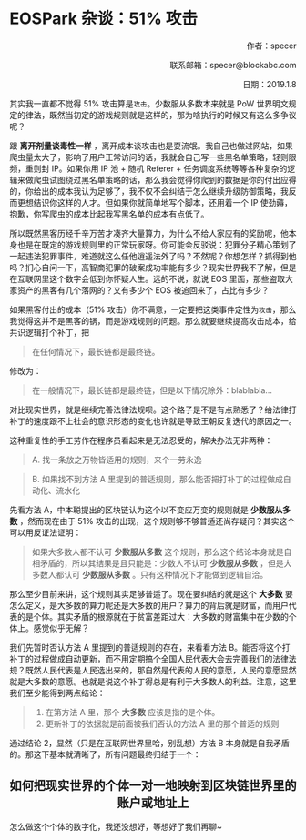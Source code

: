 



# EOSPark 杂谈：51% 攻击

<p align="right">作者：specer</p>

<p align="right">联系邮箱：specer@blockabc.com</p>

<p align="right">日期：2019.1.8</p>





其实我一直都不觉得 51% 攻击算是`攻击`。少数服从多数本来就是 PoW 世界明文规定的律法，既然当初定的游戏规则就是这样的，那为啥执行的时候又有这么多争议呢？

跟 __离开剂量谈毒性一样__ ，离开成本谈攻击也是耍流氓。我自己也做过网站，如果爬虫量太大了，影响了用户正常访问的话，我就会自己写一些黑名单策略，轻则限频，重则封 IP。如果你用 IP 池 + 随机 Referer + 任务调度系统等等各种复杂的逻辑来做爬虫试图绕过黑名单策略的话，那么我会觉得你爬到的数据是你的付出应得的，你给出的成本我认为足够了，我不仅不会纠结于怎么继续升级防御策略，我反而更想结识你这样的人才。但如果你就简单地写个脚本，还用着一个 IP 使劲薅，抱歉，你写爬虫的成本比起我写黑名单的成本有点低了。

所以既然黑客历经千辛万苦才凑齐大量算力，为什么不给人家应有的奖励呢，他本身也是在既定的游戏规则里的正常玩家呀。你可能会反驳说：犯罪分子精心策划了一起违法犯罪事件，难道就这么任他逍遥法外了吗？不然呢？你想怎样？抓得到他吗？扪心自问一下，高智商犯罪的破案成功率能有多少？现实世界我不了解，但是在互联网里这个数字会低到你怀疑人生。远的不说，就说 EOS 里面，那些盗取大家资产的黑客有几个落网的？又有多少个 EOS 被追回来了，占比有多少？

如果黑客付出的成本（51% 攻击）你不满意，一定要把这类事件定性为`攻击`，那么我觉得这并不是黑客的锅，而是游戏规则的问题。那么就要继续提高攻击成本，给共识逻辑打个补丁，把

> 在任何情况下，最长链都是最终链。

修改为：

> 在一般情况下，最长链都是最终链，但是以下情况除外：blablabla…

对比现实世界，就是继续完善法律法规呗。这个路子是不是有点熟悉了？给法律打补丁的速度跟不上社会的意识形态的变化也许就是导致王朝反复迭代的原因之一。

这种重复性的手工劳作在程序员看起来是无法忍受的，解决办法无非两种：

> A. 找一条放之万物皆适用的规则，来个一劳永逸

> B. 如果找不到方法 A 里提到的普适规则，那么能否把打补丁的过程做成自动化、流水化

先看方法 A，中本聪提出的区块链认为这个以不变应万变的规则就是 __少数服从多数__ ，然而现在由于 51% 攻击的出现，这个规则够不够普适还尚存疑问？其实这个可以用反证法证明：

> 如果大多数人都不认可 __少数服从多数__ 这个规则，那么这个结论本身就是自相矛盾的，所以其结果是且只能是：少数人不认可 __少数服从多数__ ，但是大多数人都认可 __少数服从多数__ 。只有这种情况下才能做到逻辑自洽。

那么至少目前来讲，这个规则其实足够普适了。现在要纠结的就是这个 __大多数__ 要怎么定义，是大多数的算力呢还是大多数的用户？算力的背后就是财富，而用户代表的是个体。其实矛盾的根源就在于贫富差距过大：大多数的财富集中在少数的个体上。感觉似乎无解？

我们先暂时否认方法 A 里提到的普适规则的存在，来看看方法 B。能否将这个打补丁的过程做成自动更新，而不用定期搞个全国人民代表大会去完善我们的法律法规？既然人民代表是人民选出来的，那自然是代表的人民的意愿，人民的意愿显然就是大多数的意愿。也就是说这个补丁得总是有利于大多数人的利益。注意，这里我们至少能得到两点结论：

> 1. 在第方法 A 里，那个 __大多数__ 应该是指的是个体。
> 2. 更新补丁的依据就是前面被我们否认的方法 A 里的那个普适的规则

通过结论 2，显然（只是在互联网世界里哈，别乱想）方法 B 本身就是自我矛盾的。那这下基本就清晰了，所有问题最终归结于一个：

<center><h2>如何把现实世界的个体一对一地映射到区块链世界里的账户或地址上</h2></center>

怎么做这个个体的数字化，我还没想好，等想好了我们再聊~
